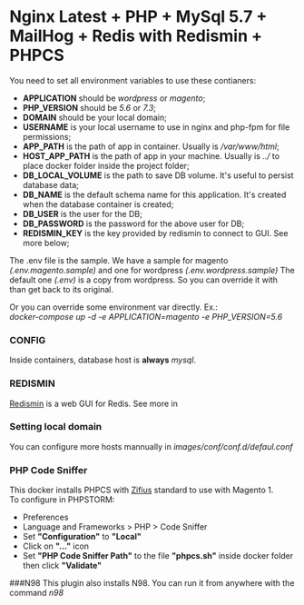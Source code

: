 # Nginx Latest + PHP + MySql 5.7 + MailHog + Redis with Redismin + PHPCS
You need to set all environment variables to use these contianers:  
- **APPLICATION** should be _wordpress_ or _magento_;
- **PHP_VERSION** should be _5.6_ or _7.3_;
- **DOMAIN** should be your local domain;
- **USERNAME** is your local username to use in nginx and php-fpm for file permissions; 
- **APP_PATH** is the path of app in container. Usually is _/var/www/html_;
- **HOST_APP_PATH** is the path of app in your machine. Usually is _../_ to place docker folder inside the project folder;
- **DB_LOCAL_VOLUME** is the path to save DB volume. It's useful to persist database data;
- **DB_NAME** is the default schema name for this application. It's created when the database container is created;
- **DB_USER** is the user for the DB;
- **DB_PASSWORD** is the password for the above user for DB;
- **REDISMIN_KEY** is the key provided by redismin to connect to GUI. See more below;

The .env file is the sample. We have a sample for magento _(.env.magento.sample)_ and one for wordpress _(.env.wordpress.sample)_
The default one _(.env)_ is a copy from wordpress. So you can override it with than get back to its original.  

Or you can override some environment var directly. Ex.:  
_docker-compose up -d -e APPLICATION=magento -e PHP_VERSION=5.6_

### CONFIG
Inside containers, database host is **always** _mysql_.

### REDISMIN
[Redismin](https://www.redsmin.com/) is a web GUI for Redis. See more in 

### Setting local domain
You can configure more hosts mannually in _images/conf/conf.d/defaul.conf_

### PHP Code Sniffer
This docker installs PHPCS with [Zifius](https://github.com/Zifius/Magizendo) standard to use with Magento 1.  
To configure in PHPSTORM:
- Preferences
- Language and Frameworks > PHP > Code Sniffer
- Set __"Configuration"__ to __"Local"__
- Click on __"..."__ icon
- Set __"PHP Code Sniffer Path"__ to the file __"phpcs.sh"__ inside docker folder then click __"Validate"__

###N98
This plugin also installs N98. You can run it from anywhere with the command _n98_
